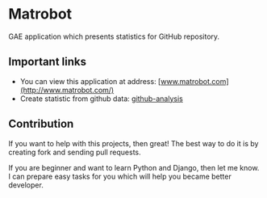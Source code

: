# Matrobot

GAE application which presents statistics for GitHub repository.


## Important links

- You can view this application at address: [www.matrobot.com](http://www.matrobot.com/)
- Create statistic from github data: [github-analysis](https://github.com/klangner/github-analysis)


## Contribution

If you want to help with this projects, then great!
The best way to do it is by creating fork and sending pull requests.

If you are beginner and want to learn Python and Django, then let me know.
I can prepare easy tasks for you which will help you became better developer.